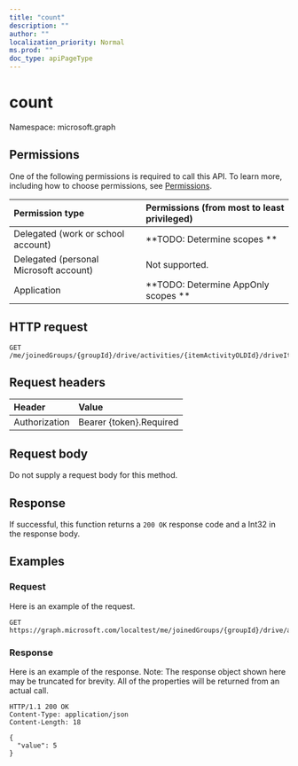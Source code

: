 ```yaml
---
title: "count"
description: ""
author: ""
localization_priority: Normal
ms.prod: ""
doc_type: apiPageType
---
```


# count

Namespace: microsoft.graph



## Permissions
One of the following permissions is required to call this API. To learn more, including how to choose permissions, see [Permissions](/concepts/permissions-reference.md).

|Permission type|Permissions (from most to least privileged)|
|:---|:---|
|Delegated (work or school account)|**TODO: Determine scopes **|
|Delegated (personal Microsoft account)|Not supported.|
|Application|**TODO: Determine AppOnly scopes **|

## HTTP request
<!-- {
  "blockType": "ignored"
}
-->
``` http
GET /me/joinedGroups/{groupId}/drive/activities/{itemActivityOLDId}/driveItem/workbook/names/{workbookNamedItemId}/worksheet/charts/{workbookChartId}/series/{workbookChartSeriesId}/points/count
```

## Request headers
|Header|Value|
|:---|:---|
|Authorization|Bearer {token}.Required|

## Request body
Do not supply a request body for this method.

## Response
If successful, this function returns a `200 OK` response code and a Int32 in the response body.

## Examples

### Request
Here is an example of the request.
<!-- {
  "blockType": "request",
  "name": "workbookchartpoint_count"
}
-->
``` http
GET https://graph.microsoft.com/localtest/me/joinedGroups/{groupId}/drive/activities/{itemActivityOLDId}/driveItem/workbook/names/{workbookNamedItemId}/worksheet/charts/{workbookChartId}/series/{workbookChartSeriesId}/points/count
```

### Response
Here is an example of the response. Note: The response object shown here may be truncated for brevity. All of the properties will be returned from an actual call.
<!-- {
  "blockType": "response",
  "truncated": true,
  "@odata.type": "edm.int32"
}
-->
``` http
HTTP/1.1 200 OK
Content-Type: application/json
Content-Length: 18

{
  "value": 5
}
```

